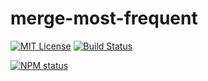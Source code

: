 # merge-most-frequent

[![MIT License](https://img.shields.io/badge/license-mit-green.svg?style=flat-square)](https://opensource.org/licenses/MIT)
[![Build Status](https://travis-ci.org/oprogramador/merge-most-frequent.svg?branch=master)](https://travis-ci.org/oprogramador/merge-most-frequent
)

[![NPM status](https://nodei.co/npm/merge-most-frequent.png?downloads=true&stars=true)](https://npmjs.org/package/merge-most-frequent
)
